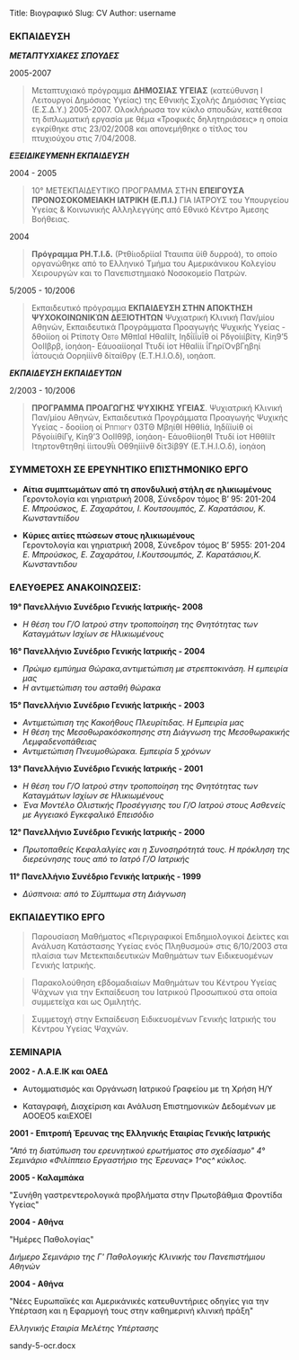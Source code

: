 Title: Βιογραφικό 
Slug: CV
Author: username




### ΕΚΠΑΙΔΕΥΣΗ
***ΜΕΤΑΠΤΥΧΙΑΚΕΣ ΣΠΟΥΔΕΣ*** 

2005-2007
> Μεταπτυχιακό πρόγραμμα **ΔΗΜΟΣΙΑΣ ΥΓΕΙΑΣ** (κατεύθυνση I Λειτουργοί Δημόσιας Υγείας) της Εθνικής Σχολής
> Δημόσιας Υγείας (Ε.Σ.Δ.Υ.) 2005-2007. Ολοκλήρωσα τον κύκλο σπουδών,
> κατέθεσα τη διπλωματική εργασία με θέμα «Τροφικές δηλητηριάσεις» η
> οποία εγκρίθηκε στις 23/02/2008 και απονεμήθηκε ο τίτλος του
> πτυχιούχου στις 7/04/2008.

***ΕΞΕΙΔΙΚΕΥΜΕΝΗ ΕΚΠΑΙΔΕΥΣΗ***

2004 - 2005 
> 10° ΜΕΤΕΚΠΑΙΔΕΥΤΙΚΟ ΠΡΟΓΡΑΜΜΑ ΣΤΗΝ **ΕΠΕΙΓΟΥΣΑ ΠΡΟΝΟΣΟΚΟΜΕΙΑΚΗ ΙΑΤΡΙΚΗ (Ε.Π.Ι.)** ΓΙΑ ΙΑΤΡΟΥΣ
> του Υπουργείου Υγείας & Κοινωνικής Αλληλεγγύης από Εθνικό Κέντρο
> Άμεσης Βοήθειας.


2004
> **Πρόγραμμα ΡΗ.Τ.Ι.δ.** (ΡτθίιοδρίίαΙ Τταυιπα ϋίθ δυρροά), το οποίο
> οργανώθηκε από το Ελληνικό Τμήμα του Αμερικάνικου Κολεγίου Χειρουργών
> και το Πανεπιστημιακό Νοσοκομείο Πατρών.


5/2005 - 10/2006 
> Εκπαιδευτικό πρόγραμμα **ΕΚΠΑΙΔΕΥΣΗ ΣΤΗΝ ΑΠΟΚΤΗΣΗ ΨΥΧΟΚΟΙΝΩΝΙΚΏΝ ΔΕΞΙΟΤΗΤΩΝ** 
> Ψυχιατρική Κλινική Παν/μίου Αθηνών,
> Εκπαιδευτικά Προγράμματα Προαγωγής Ψυχικής Υγείας - δθοίίοη οί Ρτίποτγ
> <span style="font-variant:small-caps;">Οβτθ Μ</span>θπΙαΙ ΗθαΙίΙτ,
> Ιηδΐίΐυΐθ οί Ρδγοίιίβίτγ, Κίη9’5 ΟοΙΙβρβ, ίοηάοη- ΕάυοαίίοηαΙ Ττυδί
> ίοτ ΗθαΙίίι ΐΓηρίΌνβΓηβηί ΐάτουςιά Οορηίίίνθ δίταίθργ (Ε.Τ.Η.Ι.Ο.δ),
> ιοηάοπ.

***ΕΚΠΑΙΔΕΥΣΗ ΕΚΠΑΙΔΕΥΤΩΝ*** 

 2/2003 - 10/2006
> **ΠΡΟΓΡΑΜΜΑ ΠΡΟΑΓΩΓΗΣ ΨΥΧΙΚΗΣ ΥΓΕΙΑΣ**. Ψυχιατρική Κλινική Παν/μίου Αθηνών,
> Εκπαιδευτικά Προγράμματα Προαγωγής Ψυχικής Υγείας - δοοίίοη οί <span
> style="font-variant:small-caps;">Ρππίθγυ</span> 03ΤΘ ΜβηίθΙ ΗθθΙίά,
> Ιηδίϊίυίθ οί ΡδγοίιίθίΓγ, Κίη9’3 ΟοΙΙθ9β, ίοηάοη- ΕάυοθίίοηθΙ Ττυδί
> ίοτ ΗθθΙίΙτ Ιτηρτονθτηθηί ίίιτου9ΐι Οθ9ηίίίνθ δίτ3ίβ9Υ (Ε.Τ.Η.Ι.Ο.δ),
> ίοηάοη

### ΣΥΜΜΕΤΟΧΗ ΣΕ ΕΡΕΥΝΗΤΙΚΟ ΕΠΙΣΤΗΜΟΝΙΚΟ ΕΡΓΟ

- **Αίτια συμπτωμάτων από τη σπονδυλική στήλη σε ηλικιωμένους**
\
Γεροντολογία και γηριατρική 2008, Σύνεδρον τόμος Β’ 95: 201-204 
\
_Ε. Μπρούσκος, Ε. Ζαχαράτου, Ι. Κουτσουμπός, Ζ. Καρατάσιου, Κ. Κωνσταντιίδου_

- **Κύριες αιτίες πτώσεων στους ηλικιωμένους**
\
Γεροντολογία και γηριατρική 2008, Σύνεδρον τόμος Β’ 5955: 201-204
\
_Ε. Μπρούσκος, Ε. Ζαχαράτου, Ι.Κουτσουμπός, Ζ. Καρατάσιου,Κ. Κωνσταντιδου_



### ΕΛΕΥΘΕΡΕΣ ΑΝΑΚΟΙΝΩΣΕΙΣ:
**19° Πανελλήνιο Συνέδριο Γενικής Ιατρικής- 2008**
- _Η θέση του Γ/Ο Ιατρού στην τροποποίηση της Θνητότητας των Καταγµάτων Ισχίων σε Ηλικιωμένους_

**16° Πανελλήνιο Συνέδριο Γενικής Ιατρικής - 2004**
- _Πρώιµο εμπύηµα Θώρακα,αντιμετώπιση µε στρεπτοκινάση. Η εμπειρία µας_
- _Η αντιμετώπιση του ασταθή θώρακα_

**15° Πανελλήνιο Συνέδριο Γενικής Ιατρικής - 2003**
- _Αντιμετώπιση της Κακοήθους Πλευρίτιδας. Η Εμπειρία µας_
- _Η θέση της Μεσοθωρακόσκοπησης στη Διάγνωση της Μεσοθωρακικής Λεμφαδενοπάθειας_
- _Αντιμετώπιση Πνευμοθώρακα. Εμπειρία 5 χρόνων_

**13° Πανελλήνιο Συνέδριο Γενικής Ιατρικής - 2001**
- _Η θέση του Γ/Ο Ιατρού στην τροποποίηση της Θνητότητας των Καταγµάτων Ισχίων σε Ηλικιωμένους_
- _Ένα Μοντέλο Ολιστικής Προσέγγισης του Γ/Ο Ιατρού στους Ασθενείς με Αγγειακό Εγκεφαλικό Επεισόδιο_

**12° Πανελλήνιο Συνέδριο Γενικής Ιατρικής - 2000**
- _Πρωτοπαθείς Κεφαλαλγίες και η Συνοσηρότητά τους. Η πρόκληση της διερεύνησης τους από το Ιατρό Γ/Ο Ιατρικής_

**11° Πανελλήνιο Συνέδριο Γενικής Ιατρικής - 1999**
- _Δύσπνοια: από το Σύμπτωμα στη Διάγνωση_

### ΕΚΠΑΙΔΕΥΤΙΚΟ ΕΡΓΟ

> Παρουσίαση Μαθήματος «Περιγραφικοί Επιδημιολογικοί Δείκτες και
> Ανάλυση Κατάστασης Υγείας ενός Πληθυσμού» στις 6/10/2003 στα
> πλαίσια των Μετεκπαιδευτικών Μαθημάτων των Ειδικευομένων Γενικής
> Ιατρικής.

> Παρακολούθηση εβδομαδιαίων Μαθημάτων του Κέντρου Υγείας Ψάχνων για
> την Εκπαίδευση του Ιατρικού Προσωπικού στα οποία συμμετείχα και ως
> Ομιλητής.

> Συμμετοχή στην Εκπαίδευση Ειδικευομένων Γενικής Ιατρικής του Κέντρου
> Υγείας Ψαχνών.

### ΣΕΜΙΝΑΡΙΑ 
**2002  -  Λ.Α.Ε.ΙΚ και ΟΑΕΔ** 


 - Αυτομµατισµός και Οργάνωση Ιατρικού Γραφείου µε τη Χρήση Η/Υ

 - Καταγραφή, Διαχείριση και Ανάλυση Επιστημονικών Δεδομένων µε ΑΟΟΕΟ5 καιΕΧΟΕΙ
 
 
**2001 - Επιτροπή Έρευνας της Ελληνικής Εταιρίας Γενικής Ιατρικής**

*"Από τη διατύπωση του ερευνητικού ερωτήματος στο σχεδίασμο"*
*_4° Σεμινάριο «Φιλίππειο Εργαστήριο της Έρευνας» 1^ος^ κύκλος_.*

**2005 - Καλαμπάκα**


"Συνήθη γαστρεντερολογικά προβλήματα στην Πρωτοβάθμια Φροντίδα Υγείας"

**2004 - Αθήνα**

"Ημέρες Παθολογίας"

_Διήμερο Σεμινάριο της Γ' Παθολογικής Κλινικής του Πανεπιστήμιου Αθηνών_

**2004 - Αθήνα**

"Νέες Ευρωπαϊκές και Αμερικάνικές κατευθυντήριες οδηγίες για την Υπέρταση και η Εφαρμογή τους στην καθημερινή κλινική πράξη"

_Ελληνικής Εταιρία Μελέτης Υπέρτασης_



sandy-5-ocr.docx



